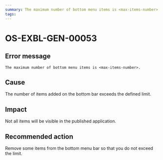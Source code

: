 ```yaml
---
summary: The maximum number of bottom menu items is <max-items-number>.
tags:
---
```


# OS-EXBL-GEN-00053

## Error message

`The maximum number of bottom menu items is <max-items-number>.`

## Cause

The number of items added on the bottom bar exceeds the defined limit.

## Impact

Not all items will be visible in the published application.

## Recommended action

Remove some items from the bottom menu bar so that you do not exceed the limit. 
